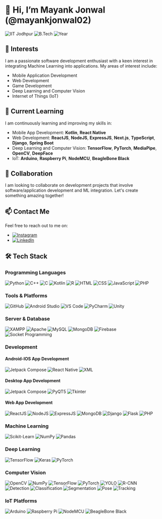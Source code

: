 # 👋 Hi, I’m Mayank Jonwal (@mayankjonwal02)

![IIT Jodhpur](https://img.shields.io/badge/IIT-Jodhpur-orange)
![B.Tech](https://img.shields.io/badge/B.Tech-AI%20%26%20Data%20Science-brightgreen)
![Year](https://img.shields.io/badge/Year-4th-blue)

## 👀 Interests
I am a passionate software development enthusiast with a keen interest in integrating Machine Learning into applications. My areas of interest include:
- Mobile Application Development
- Web Development
- Game Development
- Deep Learning and Computer Vision
- Internet of Things (IoT)

## 🌱 Current Learning
I am continuously learning and improving my skills in:
- Mobile App Development: **Kotlin**, **React Native**
- Web Development: **ReactJS**, **NodeJS**, **ExpressJS**, **Next.js**, **TypeScript**, **Django**, **Spring Boot**
- Deep Learning and Computer Vision: **TensorFlow**, **PyTorch**, **MediaPipe**, **OpenCV**, **DeepFace**
- IoT: **Arduino**, **Raspberry Pi**, **NodeMCU**, **BeagleBone Black**

## 💞️ Collaboration
I am looking to collaborate on development projects that involve software/application development and ML integration. Let's create something amazing together!

## 📫 Contact Me
Feel free to reach out to me on:
- [![Instagram](https://img.shields.io/badge/-mayank.jonwal02-e4405f?style=flat-square&logo=instagram&logoColor=white)](https://www.instagram.com/mayank.jonwal02/)
- [![LinkedIn](https://img.shields.io/badge/-Mayank%20Jonwal-0077b5?style=flat-square&logo=linkedin&logoColor=white)](https://www.linkedin.com/in/mayank-jonwal-b79a5a1ba/)

## 🛠️ Tech Stack
### Programming Languages
![Python](https://img.shields.io/badge/Python-3776AB?style=flat-square&logo=python&logoColor=white)
![C++](https://img.shields.io/badge/C++-00599C?style=flat-square&logo=cplusplus&logoColor=white)
![C](https://img.shields.io/badge/C-00599C?style=flat-square&logo=c&logoColor=white)
![Kotlin](https://img.shields.io/badge/Kotlin-0095D5?style=flat-square&logo=kotlin&logoColor=white)
![R](https://img.shields.io/badge/R-276DC3?style=flat-square&logo=r&logoColor=white)
![HTML](https://img.shields.io/badge/HTML5-E34F26?style=flat-square&logo=html5&logoColor=white)
![CSS](https://img.shields.io/badge/CSS3-1572B6?style=flat-square&logo=css3&logoColor=white)
![JavaScript](https://img.shields.io/badge/JavaScript-F7DF1E?style=flat-square&logo=javascript&logoColor=black)
![PHP](https://img.shields.io/badge/PHP-777BB4?style=flat-square&logo=php&logoColor=white)

### Tools & Platforms
![GitHub](https://img.shields.io/badge/GitHub-181717?style=flat-square&logo=github&logoColor=white)
![Android Studio](https://img.shields.io/badge/Android%20Studio-3DDC84?style=flat-square&logo=android-studio&logoColor=white)
![VS Code](https://img.shields.io/badge/VS%20Code-007ACC?style=flat-square&logo=visual-studio-code&logoColor=white)
![PyCharm](https://img.shields.io/badge/PyCharm-000000?style=flat-square&logo=pycharm&logoColor=white)
![Unity](https://img.shields.io/badge/Unity-000000?style=flat-square&logo=unity&logoColor=white)

### Server & Database
![XAMPP](https://img.shields.io/badge/XAMPP-FB7A24?style=flat-square&logo=xampp&logoColor=white)
![Apache](https://img.shields.io/badge/Apache-D22128?style=flat-square&logo=apache&logoColor=white)
![MySQL](https://img.shields.io/badge/MySQL-4479A1?style=flat-square&logo=mysql&logoColor=white)
![MongoDB](https://img.shields.io/badge/MongoDB-47A248?style=flat-square&logo=mongodb&logoColor=white)
![Firebase](https://img.shields.io/badge/Firebase-FFCA28?style=flat-square&logo=firebase&logoColor=black)
![Socket Programming](https://img.shields.io/badge/Socket%20Programming-009688?style=flat-square&logo=socketdotio&logoColor=white)

### Development
#### Android-IOS App Development
![Jetpack Compose](https://img.shields.io/badge/Jetpack%20Compose-4285F4?style=flat-square&logo=jetpack-compose&logoColor=white)
![React Native](https://img.shields.io/badge/React%20Native-20232A?style=flat-square&logo=react&logoColor=61DAFB)
![XML](https://img.shields.io/badge/XML-8A2BE2?style=flat-square&logo=xml&logoColor=white)

#### Desktop App Development
![Jetpack Compose](https://img.shields.io/badge/Jetpack%20Compose-4285F4?style=flat-square&logo=jetpack-compose&logoColor=white)
![PyQT5](https://img.shields.io/badge/PyQT5-41CD52?style=flat-square&logo=qt&logoColor=white)
![Tkinter](https://img.shields.io/badge/Tkinter-FF6F00?style=flat-square&logo=tkinter&logoColor=white)

#### Web App Development
![ReactJS](https://img.shields.io/badge/React-20232A?style=flat-square&logo=react&logoColor=61DAFB)
![NodeJS](https://img.shields.io/badge/Node.js-339933?style=flat-square&logo=node-dot-js&logoColor=white)
![ExpressJS](https://img.shields.io/badge/Express.js-404D59?style=flat-square&logo=express&logoColor=white)
![MongoDB](https://img.shields.io/badge/MongoDB-47A248?style=flat-square&logo=mongodb&logoColor=white)
![Django](https://img.shields.io/badge/Django-092E20?style=flat-square&logo=django&logoColor=white)
![Flask](https://img.shields.io/badge/Flask-000000?style=flat-square&logo=flask&logoColor=white)
![PHP](https://img.shields.io/badge/PHP-777BB4?style=flat-square&logo=php&logoColor=white)

### Machine Learning
![Scikit-Learn](https://img.shields.io/badge/Scikit--Learn-F7931E?style=flat-square&logo=scikit-learn&logoColor=white)
![NumPy](https://img.shields.io/badge/NumPy-013243?style=flat-square&logo=numpy&logoColor=white)
![Pandas](https://img.shields.io/badge/Pandas-150458?style=flat-square&logo=pandas&logoColor=white)

### Deep Learning
![TensorFlow](https://img.shields.io/badge/TensorFlow-FF6F00?style=flat-square&logo=tensorflow&logoColor=white)
![Keras](https://img.shields.io/badge/Keras-D00000?style=flat-square&logo=keras&logoColor=white)
![PyTorch](https://img.shields.io/badge/PyTorch-EE4C2C?style=flat-square&logo=pytorch&logoColor=white)

### Computer Vision
![OpenCV](https://img.shields.io/badge/OpenCV-5C3EE8?style=flat-square&logo=opencv&logoColor=white)
![NumPy](https://img.shields.io/badge/NumPy-013243?style=flat-square&logo=numpy&logoColor=white)
![TensorFlow](https://img.shields.io/badge/TensorFlow-FF6F00?style=flat-square&logo=tensorflow&logoColor=white)
![PyTorch](https://img.shields.io/badge/PyTorch-EE4C2C?style=flat-square&logo=pytorch&logoColor=white)
![YOLO](https://img.shields.io/badge/YOLO-00FFFF?style=flat-square&logo=yolo&logoColor=white)
![R-CNN](https://img.shields.io/badge/R--CNN-FF0000?style=flat-square&logo=rcnn&logoColor=white)
![Detection](https://img.shields.io/badge/Detection-0000FF?style=flat-square&logo=detection&logoColor=white)
![Classification](https://img.shields.io/badge/Classification-FF7F50?style=flat-square&logo=classification&logoColor=white)
![Segmentation](https://img.shields.io/badge/Segmentation-7FFF00?style=flat-square&logo=segmentation&logoColor=white)
![Pose](https://img.shields.io/badge/Pose-8A2BE2?style=flat-square&logo=pose&logoColor=white)
![Tracking](https://img.shields.io/badge/Tracking-FF1493?style=flat-square&logo=tracking&logoColor=white)

### IoT Platforms
![Arduino](https://img.shields.io/badge/Arduino-00979D?style=flat-square&logo=arduino&logoColor=white)
![Raspberry Pi](https://img.shields.io/badge/Raspberry%20Pi-C51A4A?style=flat-square&logo=raspberry-pi&logoColor=white)
![NodeMCU](https://img.shields.io/badge/NodeMCU-7E7E7E?style=flat-square&logo=espressif&logoColor=white)
![BeagleBone Black](https://img.shields.io/badge/BeagleBone%20Black-333333?style=flat-square&logo=beaglebone&logoColor=white)


